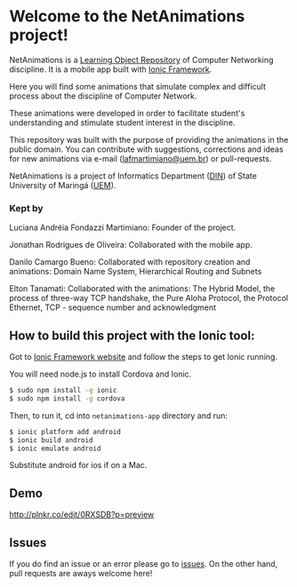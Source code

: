# Welcome to the NetAnimations project!

NetAnimations is a [Learning Object Repository](http://www.din.uem.br/netanimations) of Computer Networking discipline. It is a mobile app built with [Ionic Framework](http://ionicframework.com/).

Here you will find some animations that simulate complex and difficult process about the discipline of Computer Network.

These animations were developed in order to facilitate student's understanding and stimulate student interest in the discipline.

This repository was built with the purpose of providing the animations in the public domain. You can contribute with suggestions, corrections and ideas for new animations via e-mail (lafmartimiano@uem.br) or pull-requests.

NetAnimations is a project of Informatics Department ([DIN](http://www.din.uem.br)) of State University of Maringá ([UEM](http://www.uem.br)).

### Kept by

Luciana Andréia Fondazzi Martimiano: Founder of the project.

Jonathan Rodrigues de Oliveira: Collaborated with the mobile app.

Danilo Camargo Bueno: Collaborated with repository creation and animations: Domain Name System, Hierarchical Routing and Subnets

Elton Tanamati: Collaborated with the animations: The Hybrid Model, the process of three-way TCP handshake, the Pure Aloha Protocol, the Protocol Ethernet, TCP - sequence number and acknowledgment


## How to build this project with the Ionic tool:

Got to [Ionic Framework website](http://ionicframework.com/) and follow the steps to get Ionic running.

You will need node.js to install Cordova and Ionic.

```bash
$ sudo npm install -g ionic
$ sudo npm install -g cordova
```

Then, to run it, cd into `netanimations-app` directory and run:

```bash
$ ionic platform add android
$ ionic build android
$ ionic emulate android
```

Substitute android for ios if on a Mac.

## Demo
http://plnkr.co/edit/0RXSDB?p=preview

## Issues
If you do find an issue or an error please go to [issues](https://github.com/jorool/netanimations-app/issues).
On the other hand, pull requests are aways welcome here!